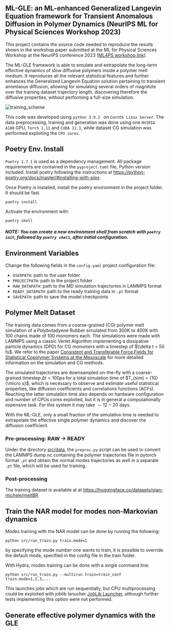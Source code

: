 ## ML-GLE: an ML-enhanced Generalized Langevin Equation framework for Transient Anomalous Diffusion in Polymer Dynamics (NeurIPS ML for Physical Sciences Workshop 2023)


This project contains the source code needed to reproduce the results shown in the workshop paper submitted at the ML for Physical Sciences Workshop at the NeurIPS conference 2023 ([ML4PS workshop link](https://ml4physicalsciences.github.io/2023/)). 

The ML-GLE framework is able to emulate and extrapolate the long-term effective dynamics of slow diffusive polymers inside a polymer melt medium. It reproduces all the relevant statistical features and further enhances the Generalized Langevin Equation solution pertaining to transient anomlaous diffusion, allowing for simulating several orders of magnitute over the training dataset trajectory length, discovering therefore the diffusive properties, without performing a full-size simulation. 

![training_scheme](https://github.com/Gian-Michele-Cherchi/ml-gle/assets/43932730/256f5633-63a1-4c9b-8e2d-097f5b797982)

This code was developed using ```python 3.9.2 ``` on ```CentOS Linux Server```. The data preprocessing, training and generation was done using one ```NVIDIA A100``` GPU,  ```Torch 1.11``` and  ```CUDA 11.3```, while dataset CG simulation was performed exploiting the ```CPU cores```. 

## Poetry Env. Install
```Poetry 1.7.1``` is used as a dependency management. All package requirements are contained in the ```pyproject.toml``` file, Python version included. 
Install poetry following the instructions at https://python-poetry.org/docs/master/#installing-with-pipx.

Once Poetry is installed, install the poetry environment in the project folder. It should be fast. 
```
poetry install
```
Activate the environment with:
```
poetry shell
```
##### NOTE: You can create a new environment shell from scratch with  ```poetry init```, followed by ```poetry shell```, after initial configuration. 
## Environment Variables

Change the following fields in the ```config.yaml``` project configuration file:
- ```USERPATH```: path to the user folder
- ```PROJECTPATH```: path to the project folder
- ```RAW_DATAPATH```: path to the MD simulation trajectories in LAMMPS format
- ```READY_DATAPATH```: path to the ready training data in ```.pt``` format
- ```SAVEPATH```: path to save the model checkpoints

## Polymer Melt Dataset
The training data comes from a coarse-grained (CG) polymer melt simulation of a Polybutadyene Rubber simulated from 300K to 400K with 100 chains made of 100 monomers each. The simulations were made with LAMMPS using a classic Verlet Algorithm implementing a dissipative particle dynamics (DPD) for CG monomers with a timestep of $\\delta t = 50 fs$. We refer to the paper [Consistent and Transferable Force Fields for Statistical Copolymer Systems at the Mesoscale](https://pubs.acs.org/doi/10.1021/acs.jctc.2c00945) for more detailed information on the simulation and CG methods. 

The simulated trajectories are downsampled on-the-fly with a coarse-grained timestep $\Delta t = {100}{ps}$ for a total simulation time of $T_{sim} = {10}{\micro s}$, which is necessary to observe and estimate useful statistical properties, like diffusion coefficients and correlations functions (ACFs). Reaching the latter simulation time also depends on hardware configuration and number of CPUs cores exploited, but it is in general a computationally expensive task. For this system it may take $\sim 12-20$ days.  

With the ML-GLE, only a small fraction of the simulation time is needed to extrapolate the effective single polymer dynamics and discover the diffusion coefficient. 

### Pre-processing: RAW -> READY
Under the directory [src/data](src/data), the ```preproc.py``` script can be used to convert the LAMMPS dump.nc containing the polymer trajectories file in pytorch format ```.pt``` and obtain the normal modes trajectories as well in a separate ```.pt``` file, which will be used for training. 
### Post-processing

The training dataset is available at at https://huggingface.co/datasets/gian-michele/meltBR

## Train the NAR model for modes non-Markovian dynamics

Modes training with the NAR model can be done by running the following:

```
python src/run_train.py train.mode=1
```
by specifying the mode number one wants to train, it is possible to override the default mode, specified in the config file in the train folder. 

With Hydra, modes training can be done with a single command line: 
```
python src/run_train.py --multirun train=train_conf train.mode=1,2,3,...
```
This launches jobs which are run sequentially, but CPU multiprocessing could be exploited with joblib lanucher [JobLib Launcher](https://hydra.cc/docs/plugins/joblib_launcher/), although further tests implementing this option were not performed. 

## Generate effective polymer dynamics with the GLE






